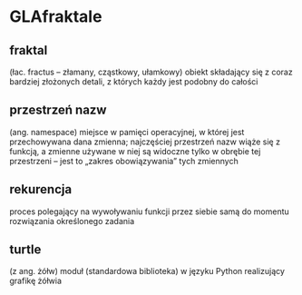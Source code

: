 # GLAfraktale

## fraktal

(łac. fractus – złamany, cząstkowy, ułamkowy) obiekt składający się z coraz bardziej złożonych detali, z których każdy jest podobny do całości

## przestrzeń nazw

(ang. namespace) miejsce w pamięci operacyjnej, w której jest przechowywana dana zmienna; najczęściej przestrzeń nazw wiąże się z funkcją, a zmienne używane w niej są widoczne tylko w obrębie tej przestrzeni – jest to „zakres obowiązywania” tych zmiennych

## rekurencja

proces polegający na wywoływaniu funkcji przez siebie samą do momentu rozwiązania określonego zadania

## turtle

(z ang. żółw) moduł (standardowa biblioteka) w języku Python realizujący grafikę żółwia
